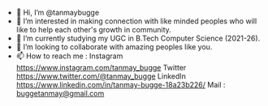- 👋 Hi, I’m @tanmaybugge
- 👀 I’m interested in making connection with like minded peoples who will like to help each other's growth in community.
- 🌱 I’m currently studying my UGC in B.Tech Computer Science (2021-26).
- 💞️ I’m looking to collaborate with amazing peoples like you.
- 📫 How to reach me : Instagram https://www.instagram.com/tanmay_bugge
                       Twitter https://www.twitter.com/@tanmay_bugge
                       LinkedIn https://www.linkedin.com/in/tanmay-bugge-18a23b226/
                       Mail : buggetanmay@gmail.com


<!---
tanmaybugge/tanmaybugge is a ✨ special ✨ repository because its `README.md` (this file) appears on your GitHub profile.
You can click the Preview link to take a look at your changes.
--->
